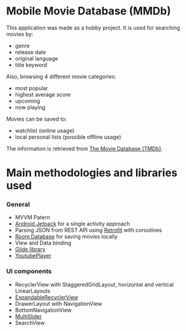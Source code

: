 # Mobile Movie Database (MMDb)
This application was made as a hobby project. 
It is used for searching movies by: 
* genre
* release date
* original language
* title keyword

Also, browsing 4 different movie categories: 
* most popular
* highest average score
* upcoming
* now playing 

Movies can be saved to: 
* watchlist (online usage)
* local personal lists (possible offline usage)

The information is retrieved from [The Movie Database (TMDb)](https://www.themoviedb.org).

# Main methodologies and libraries used
### General
* MVVM Patern
* [Android Jetpack](https://developer.android.com/jetpack) for a single activity approach
* Parsing JSON from REST API using [Retrofit](https://square.github.io/retrofit/) with coroutines
* [Room Database](https://developer.android.com/training/data-storage/room) for saving movies locally
* View and Data binding
* [Glide library](https://bumptech.github.io/glide/)
* [YoutubePlayer](https://developers.google.com/youtube/android/player)

### UI components
* RecyclerView with StaggeredGridLayout, horizontal and vertical LinearLayouts
* [ExpandableRecyclerView](https://github.com/thoughtbot/expandable-recycler-view)
* DrawerLayout with NavigationView
* BottomNavigationView
* [MultiSlider](https://github.com/apptik/MultiSlider/tree/v1.3)
* SearchView
